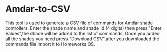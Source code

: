 # Amdar-to-CSV

This tool is used to generate a CSV file of commands for Amdar shade controllers.
Enter the shade name and shade id (4 digits) then press "Enter Values",the shade will be added to the list of commands.
Once you added all the shades you need press "Download CSV",after you downloaded the commands file import it to Homeworks QS.
